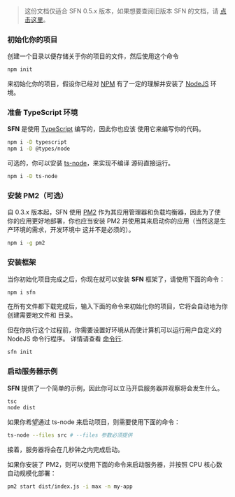 <!-- title: 起步; order: 1 -->

>这份文档仅适合 SFN 0.5.x 版本，如果想要查阅旧版本 SFN 的文档，请
>[点击这里](/docs/v0.4.x/getting-started)。

### 初始化你的项目

创建一个目录以便存储关于你的项目的文件，然后使用这个命令

```sh
npm init
```
来初始化你的项目，假设你已经对 [NPM](https://www.npmjs.com/) 有了一定的理解并安装了
[NodeJS](https://nodejs.org) 环境。

### 准备 TypeScript 环境

**SFN** 是使用 [TypeScript](https://www.typescriptlang.org) 编写的，因此你也应该
使用它来编写你的代码。

```sh
npm i -D typescript
npm i -D @types/node
```

可选的，你可以安装 [ts-node](https://github.com/TypeStrong/ts-node)，来实现不编译
源码直接运行。

```sh
npm i -D ts-node
```

### 安装 PM2（可选）

自 0.3.x 版本起，SFN 使用 [PM2](https://pm2.io) 作为其应用管理器和负载均衡器，因此为了使
你的应用更好地部署，你也应当安装 PM2 并使用其来启动你的应用（当然这是生产环境的需求，开发环境中
这并不是必须的）。

```sh
npm i -g pm2
```

### 安装框架
当你初始化项目完成之后，你现在就可以安装 **SFN** 框架了，请使用下面的命令：

```sh
npm i sfn
```

在所有文件都下载完成后，输入下面的命令来初始化你的项目，它将会自动地为你创建需要地文件和
目录。

但在你执行这个过程前，你需要设置好环境从而使计算机可以运行用户自定义的 NodeJS 命令行程序。
详情请查看 [命令行](./command-line).

```sh
sfn init
```

### 启动服务器示例

**SFN** 提供了一个简单的示例，因此你可以立马开启服务器并观察将会发生什么。

```sh
tsc
node dist
```

如果你希望通过 ts-node 来启动项目，则需要使用下面的命令：

```sh
ts-node --files src # --files 参数必须提供
```

接着，服务器将会在几秒钟之内完成启动。

如果你安装了 PM2，则可以使用下面的命令来启动服务器，并按照 CPU 核心数自动规模化部署：

```sh
pm2 start dist/index.js -i max -n my-app
```